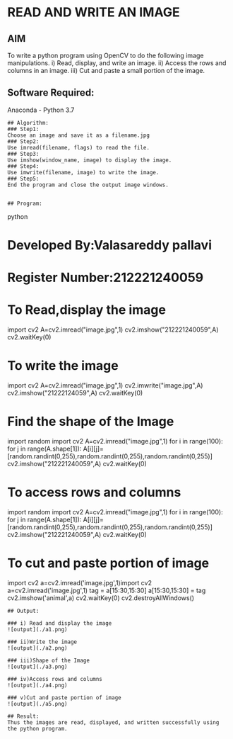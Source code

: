 #  READ AND WRITE AN IMAGE
## AIM
To write a python program using OpenCV to do the following image manipulations.
i) Read, display, and write an image.
ii) Access the rows and columns in an image.
iii) Cut and paste a small portion of the image.

## Software Required:
Anaconda - Python 3.7
```
## Algorithm:
### Step1:
Choose an image and save it as a filename.jpg
### Step2:
Use imread(filename, flags) to read the file.
### Step3:
Use imshow(window_name, image) to display the image.
### Step4:
Use imwrite(filename, image) to write the image.
### Step5:
End the program and close the output image windows.


## Program:
```
python
# Developed By:Valasareddy pallavi
# Register Number:212221240059

# To Read,display the image
import cv2
A=cv2.imread("image.jpg",1)
cv2.imshow("212221240059",A)
cv2.waitKey(0)
# To write the image

import cv2
A=cv2.imread("image.jpg",1)
cv2.imwrite("image.jpg",A)
cv2.imshow("21222124059",A)
cv2.waitKey(0)


# Find the shape of the Image

import random
import cv2
A=cv2.imread("image.jpg",1)
for i in range(100):
    for j in range(A.shape[1]):
        A[i][j]=[random.randint(0,255),random.randint(0,255),random.randint(0,255)]
cv2.imshow("212221240059",A)
cv2.waitKey(0)

# To access rows and columns
import random
import cv2
A=cv2.imread("image.jpg",1)
for i in range(100):
    for j in range(A.shape[1]):
        A[i][j]=[random.randint(0,255),random.randint(0,255),random.randint(0,255)]
cv2.imshow("212221240059",A)
cv2.waitKey(0)

# To cut and paste portion of image
import cv2
a=cv2.imread('image.jpg',1)import cv2
a=cv2.imread('image.jpg',1)
tag = a[15:30,15:30]
a[15:30,15:30] = tag
cv2.imshow('animal',a)
cv2.waitKey(0)
cv2.destroyAllWindows()
```
## Output:

### i) Read and display the image
![output](./a1.png)

### ii)Write the image
![output](./a2.png)

### iii)Shape of the Image
![output](./a3.png)

### iv)Access rows and columns
![output](./a4.png)

### v)Cut and paste portion of image
![output](./a5.png)

## Result:
Thus the images are read, displayed, and written successfully using the python program.
